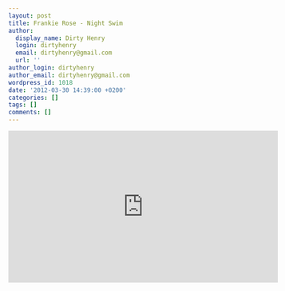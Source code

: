 ```yaml
---
layout: post
title: Frankie Rose - Night Swim
author:
  display_name: Dirty Henry
  login: dirtyhenry
  email: dirtyhenry@gmail.com
  url: ''
author_login: dirtyhenry
author_email: dirtyhenry@gmail.com
wordpress_id: 1018
date: '2012-03-30 14:39:00 +0200'
categories: []
tags: []
comments: []
---
```

<iframe width="540" height="304" src="http://www.youtube.com/embed/VE56wTNj7J0" frameborder="0" allowfullscreen></iframe>
